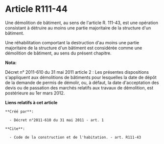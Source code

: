 # Article R111-44

Une démolition de bâtiment, au sens de l'article R. 111-43, est une opération consistant à détruire au moins une partie
majoritaire de la structure d'un bâtiment. 

Une réhabilitation comportant la destruction d'au moins une partie majoritaire de la structure d'un bâtiment est considérée
comme une démolition de bâtiment, au sens du présent chapitre.

**Nota:**

Décret n° 2011-610 du 31 mai 2011 article 2 : Les présentes dispositions s'appliquent aux démolitions de bâtiments pour
lesquelles la date de dépôt de la demande de permis de démolir, ou, à défaut, la date d'acceptation des devis ou de passation
des marchés relatifs aux travaux de démolition, est postérieure au 1er mars 2012.

**Liens relatifs à cet article**

	**Créé par**:

	  - Décret n°2011-610 du 31 mai 2011 - art. 1

	**Cite**:

	  - Code de la construction et de l'habitation. - art. R111-43
